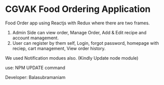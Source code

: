 # CGVAK Food Ordering Application

Food Order app using Reactjs with Redux where there are two frames.
1. Admin Side can view order, Manage Order, Add & Edit recipe and account management. 
2. User can register by them self, Login, forgot password, homepage with reciep, cart management, View order history.

We used Notification modues also.
(Kindly Update node module)

use: NPM UPDATE
command

Developer: Balasubramaniam

